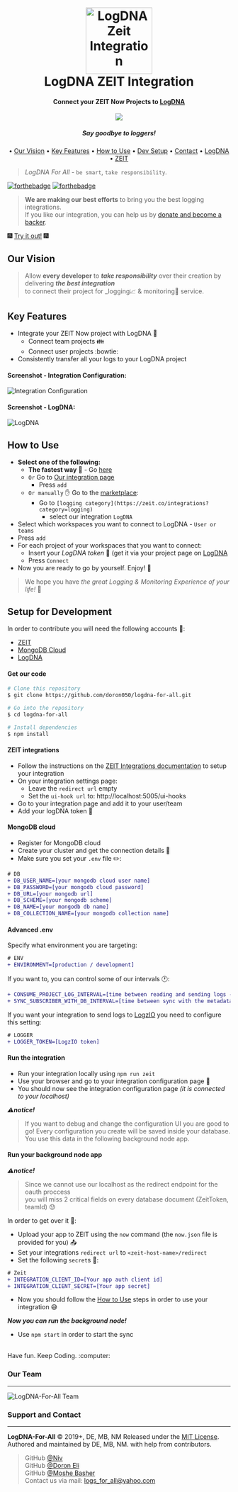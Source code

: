 <h1 align="center">
  <img src="https://github.com/doron050/logz-for-all/blob/master/resources/images/logDNA-Icon.png" alt="LogDNA Zeit Integration" width="150"></a>
  <br>
  LogDNA ZEIT Integration
  <br>
</h1>

<h4 align="center">Connect your ZEIT Now Projects to <a href="https://logdna.com/" target="_blank">LogDNA</a></h4>

<p align="center">
  <a href="https://paypal.me/doron050">
    <img src="https://img.shields.io/badge/$-donate-ff69b4.svg?maxAge=2592000&amp;style=flat">
  </a>
</p> 

<h5 align="center">Say goodbye to loggers!</a></h5>

<p align="center">
  • <a href="#Our-Vision">Our Vision</a> 
  • <a href="#Key-Features">Key Features</a>
  • <a href="#How-to-Use">How to Use</a>
  • <a href="#Setup-for-Development">Dev Setup</a>
  • <a href="#Support-and-Contact">Contact</a>
  • <a href="https://logdna.com/">LogDNA</a>
  • <a href="https://zeit.co">ZEIT</a>
  
</p>

> *LogDNA For All* - `be smart`, `take responsibility`.

[![forthebadge](https://forthebadge.com/images/badges/built-with-love.svg)](https://forthebadge.com)
[![forthebadge](https://forthebadge.com/images/badges/check-it-out.svg)](https://forthebadge.com)

> **We are making our best efforts** to bring you the best logging integrations.<br/>
> If you like our integration, you can help us by <a href="https://paypal.me/doron050">donate and become a backer</a>.

:fireworks: [Try it out!](https://zeit.co/integrations/logdna-for-all) :fireworks:

## Our Vision
> Allow **every developer** to **_take responsibility_** over their creation by delivering **_the best integration_**<br/>to connect their project for _logging:chart_with_upwards_trend: & monitoring:traffic_light: service.

## Key Features

* Integrate your ZEIT Now project with LogDNA :electric_plug:
  * Connect team projects :family:
  * Connect user projects :bowtie:
* Consistently transfer all your logs to your LogDNA project

#### Screenshot - Integration Configuration:
![Integration Configuration](https://github.com/doron050/logz-for-all/blob/master/resources/images/configuration.png?raw=true)

#### Screenshot - LogDNA:
![LogDNA](https://github.com/doron050/logz-for-all/blob/master/resources/images/dashboardV4.png?raw=true)

## How to Use
* **Select one of the following:**
  * **The fastest way** :rocket: - Go [here](https://zeit.co/integrations/logdna-for-all/add)
  * `Or` Go to [Our integration page](https://zeit.co/integrations/logdna-for-all)
    * Press `add`
  * `Or manually` :hand: Go to the [marketplace](https://zeit.co/integrations):
    * Go to `[logging category](https://zeit.co/integrations?category=logging)` 
      * select our integration `LogDNA`
* Select which workspaces you want to connect to LogDNA -  `User or teams`
* Press `add`
* For each project of your workspaces that you want to connect:
  * Insert your *LogDNA token* :key: (get it via your project page on [LogDNA](https://logdna.com/)
  * Press `Connect`
* Now you are ready to go by yourself. Enjoy! :tada:
> We hope you have _the great Logging & Monitoring Experience of your life!_ :rainbow:

## Setup for Development

In order to contribute you will need the following accounts :bookmark::
* <a href="https://www.zeit.co/">ZEIT</a>
* <a href="https://www.mongodb.com/cloud/atlas">MongoDB Cloud</a>
* <a href="https://logdna.com/">LogDNA</a>

#### Get our code ####

```bash 
# Clone this repository
$ git clone https://github.com/doron050/logdna-for-all.git

# Go into the repository
$ cd logdna-for-all

# Install dependencies
$ npm install
```

#### ZEIT integrations ####
* Follow the instructions on the <a href="https://zeit.co/docs/integrations/">ZEIT Integrations documentation</a> to setup your integration
* On your integration settings page:
  * Leave the `redirect url` empty
  * Set the `ui-hook url` to: http://localhost:5005/ui-hooks
* Go to your integration page and add it to your user/team
* Add your logDNA token :key:

#### MongoDB cloud ####
* Register for MongoDB cloud
* Create your cluster and get the connection details :bookmark_tabs:
* Make sure you set your `.env` file :pencil2:: 
```diff
# DB
+ DB_USER_NAME=[your mongodb cloud user name]
+ DB_PASSWORD=[your mongodb cloud password]
+ DB_URL=[your mongodb url]
+ DB_SCHEME=[your mongodb scheme]
+ DB_NAME=[your mongodb db name]
+ DB_COLLECTION_NAME=[your mongodb collection name]
```
#### Advanced .env ####
Specify what environment you are targeting:
```diff
# ENV
+ ENVIRONMENT=[production / development]
```
If you want to, you can control some of our intervals :clock1::
```diff
+ CONSUME_PROJECT_LOG_INTERVAL=[time between reading and sending logs - default is 3000]
+ SYNC_SUBSCRIBER_WITH_DB_INTERVAL=[time between sync with the metadata inside the db - default is 6000]
```
If you want your integration to send logs to [LogzIO]() you need to configure this setting:
```diff
# LOGGER
+ LOGGER_TOKEN=[LogzIO token]
```

#### Run the integration ####
* Run your integration locally using `npm run zeit`
* Use your browser and go to your integration configuration page :scroll:
* You should now see the integration configuration page _(it is connected to your localhost)_

_**:warning:notice!**_
> If you want to debug and change the configuration UI you are good to go!
> Every configuration you create will be saved inside your database. You use this data in the following background node app.

#### Run your background node app ####

_**:warning:notice!**_
> Since we cannot use our localhost as the redirect endpoint for the oauth proccess<br/>you will miss 2 critical fields on every database document (ZeitToken, teamId) :sweat:

In order to get over it :muscle:: 
* Upload your app to ZEIT using the `now` command (the `now.json` file is provided for you) :outbox_tray:
* Set your integrations `redirect url` to `<zeit-host-name>/redirect`
* Set the following `secret`s :closed_lock_with_key:: 
```diff
# Zeit 
+ INTEGRATION_CLIENT_ID=[Your app auth client id]
+ INTEGRATION_CLIENT_SECRET=[Your app secret]
```
* Now you should follow the <a href="#How-to-Use">How to Use</a> steps in order to use your integration :sweat_smile:

_**Now you can run the background node!**_
* Use `npm start` in order to start the sync

<br/>
Have fun. Keep Coding. :computer:

### Our Team 
------

![LogDNA-For-All Team](https://github.com/doron050/logz-for-all/blob/master/resources/images/team.png?raw=true)
            
### Support and Contact
------

**LogDNA-For-All** © 2019+, DE, MB, NM Released under the [MIT License].<br>
Authored and maintained by DE, MB, NM. with help from contributors.


> GitHub [@Niv](https://github.com/nivm1) <br/>
> GitHub [@Doron Eli](https://github.com/doron050) <br/>
> GitHub [@Moshe Basher](https://github.com/moshebasher) <br/>
> Contact us via mail: <logs_for_all@yahoo.com>

[MIT License]: http://mit-license.org/
